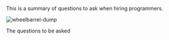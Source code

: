 This is a summary of questions to ask when hiring programmers.

![wheelbarrel-dump](https://cloud.githubusercontent.com/assets/12086997/7325726/5a082c62-ea8e-11e4-9b03-7714b27e32c0.gif)

The questions to be asked


